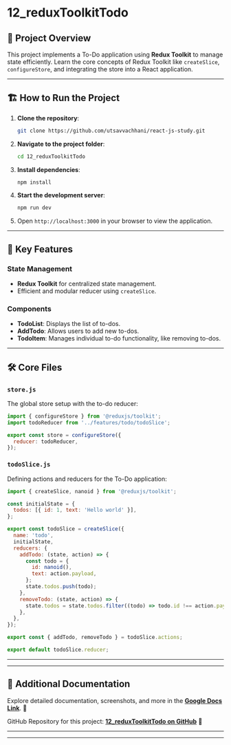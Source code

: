 # 12_reduxToolkitTodo

## 📝 Project Overview

This project implements a To-Do application using **Redux Toolkit** to manage state efficiently. Learn the core concepts of Redux Toolkit like `createSlice`, `configureStore`, and integrating the store into a React application.

---


## 🏗️ How to Run the Project

1. **Clone the repository**:

   ```bash
   git clone https://github.com/utsavvachhani/react-js-study.git
   ```

2. **Navigate to the project folder**:

   ```bash
   cd 12_reduxToolkitTodo
   ```

3. **Install dependencies**:

   ```bash
   npm install
   ```

4. **Start the development server**:

   ```bash
   npm run dev
   ```

5. Open `http://localhost:3000` in your browser to view the application.

---

## 🔑 Key Features

### State Management
- **Redux Toolkit** for centralized state management.
- Efficient and modular reducer using `createSlice`.

### Components
- **TodoList**: Displays the list of to-dos.
- **AddTodo**: Allows users to add new to-dos.
- **TodoItem**: Manages individual to-do functionality, like removing to-dos.

---

## 🛠️ Core Files

### `store.js`
The global store setup with the to-do reducer:
```javascript
import { configureStore } from '@reduxjs/toolkit';
import todoReducer from '../features/todo/todoSlice';

export const store = configureStore({
  reducer: todoReducer,
});
```

### `todoSlice.js`
Defining actions and reducers for the To-Do application:
```javascript
import { createSlice, nanoid } from '@reduxjs/toolkit';

const initialState = {
  todos: [{ id: 1, text: 'Hello world' }],
};

export const todoSlice = createSlice({
  name: 'todo',
  initialState,
  reducers: {
    addTodo: (state, action) => {
      const todo = {
        id: nanoid(),
        text: action.payload,
      };
      state.todos.push(todo);
    },
    removeTodo: (state, action) => {
      state.todos = state.todos.filter((todo) => todo.id !== action.payload);
    },
  },
});

export const { addTodo, removeTodo } = todoSlice.actions;

export default todoSlice.reducer;
```

---

---

## 📄 Additional Documentation

Explore detailed documentation, screenshots, and more in the **[Google Docs Link](https://docs.google.com/document/d/1ctpcrVYxu4TZ7CLbSXjdULtTosYhxsgeqypGkwC-bQY/edit?tab=t.ygtkfgobqqqg)**. 📑

GitHub Repository for this project: **[12_reduxToolkitTodo on GitHub](https://github.com/utsavvachhani/react-js-study/tree/main/12_reduxToolkitTodo)** 🔗

---
---